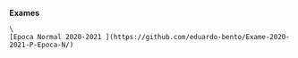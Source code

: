 **Exames**
```
\
[Epoca Normal 2020-2021 ](https://github.com/eduardo-bento/Exame-2020-2021-P-Epoca-N/)

```
